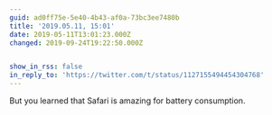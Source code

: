 ```yaml
---
guid: ad0ff75e-5e40-4b43-af0a-73bc3ee7480b
title: '2019.05.11, 15:01'
date: 2019-05-11T13:01:23.000Z
changed: 2019-09-24T19:22:50.000Z


show_in_rss: false
in_reply_to: 'https://twitter.com/t/status/1127155494454304768'
---
```


But you learned that Safari is amazing for battery consumption. 
